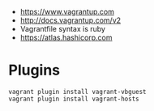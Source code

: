 - https://www.vagrantup.com
- http://docs.vagrantup.com/v2
- Vagrantfile syntax is ruby
- https://atlas.hashicorp.com

# Plugins
    vagrant plugin install vagrant-vbguest
    vagrant plugin install vagrant-hosts
